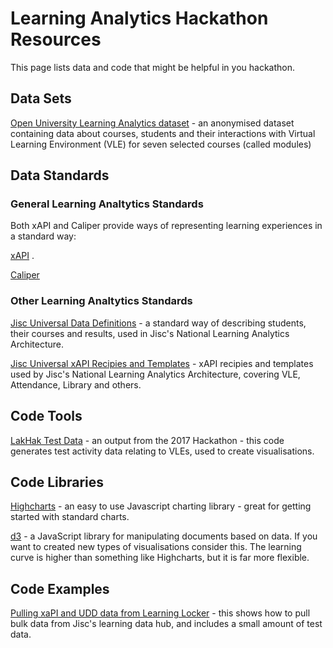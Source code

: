 # Learning Analytics Hackathon Resources

This page lists data and code that might be helpful in you hackathon.

## Data Sets

[Open University Learning Analytics dataset](https://analyse.kmi.open.ac.uk/open_dataset) - an anonymised dataset containing  data about courses, students and their interactions with Virtual Learning Environment (VLE) for seven selected courses (called modules)

## Data Standards

### General Learning Analtytics Standards

Both xAPI and Caliper provide ways of representing learning experiences in a standard way:

[xAPI](https://experienceapi.com/overview/) .

[Caliper](https://www.imsglobal.org/activity/caliper)

### Other Learning Analtytics Standards

[Jisc Universal Data Definitions](https://github.com/jiscdev/analytics-udd) - a standard way of describing students, their courses and results, used in Jisc's National Learning Analytics Architecture.

[Jisc Universal xAPI Recipies and Templates](https://github.com/jiscdev/xapi) - xAPI recipies and templates used by Jisc's National Learning Analytics Architecture, covering VLE, Attendance, Library and others.

## Code Tools

[LakHak Test Data](https://github.com/jiscdev/lakhak) - an output from the 2017 Hackathon - this code generates test activity data relating to VLEs, used to create visualisations.

## Code Libraries

[Highcharts](https://www.highcharts.com/docs/getting-started/installation) - an easy to use Javascript charting library - great for getting started with standard charts.

[d3](https://d3js.org/) - a JavaScript library for manipulating documents based on data.  If you want to created new types of visualisations consider this.  The learning curve is higher than something like Highcharts, but it is far more flexible.

## Code Examples

[Pulling xaPI and UDD data from Learning Locker](https://github.com/jiscdev/jisc-la-test-data) - this shows how to pull bulk data from Jisc's learning data hub, and includes a small amount of test data.
